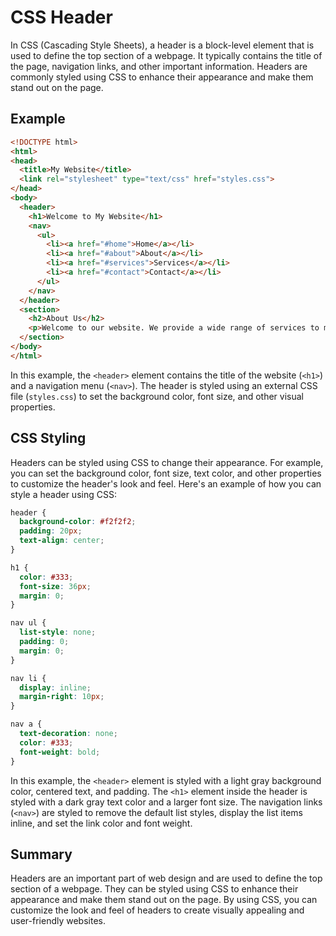 # CSS Header

In CSS (Cascading Style Sheets), a header is a block-level element that is used to define the top section of a webpage. It typically contains the title of the page, navigation links, and other important information. Headers are commonly styled using CSS to enhance their appearance and make them stand out on the page.

## Example

```html
<!DOCTYPE html>
<html>
<head>
  <title>My Website</title>
  <link rel="stylesheet" type="text/css" href="styles.css">
</head>
<body>
  <header>
    <h1>Welcome to My Website</h1>
    <nav>
      <ul>
        <li><a href="#home">Home</a></li>
        <li><a href="#about">About</a></li>
        <li><a href="#services">Services</a></li>
        <li><a href="#contact">Contact</a></li>
      </ul>
    </nav>
  </header>
  <section>
    <h2>About Us</h2>
    <p>Welcome to our website. We provide a wide range of services to meet your needs.</p>
  </section>
</body>
</html>
```

In this example, the `<header>` element contains the title of the website (`<h1>`) and a navigation menu (`<nav>`). The header is styled using an external CSS file (`styles.css`) to set the background color, font size, and other visual properties.

## CSS Styling

Headers can be styled using CSS to change their appearance. For example, you can set the background color, font size, text color, and other properties to customize the header's look and feel. Here's an example of how you can style a header using CSS:

```css
header {
  background-color: #f2f2f2;
  padding: 20px;
  text-align: center;
}

h1 {
  color: #333;
  font-size: 36px;
  margin: 0;
}

nav ul {
  list-style: none;
  padding: 0;
  margin: 0;
}

nav li {
  display: inline;
  margin-right: 10px;
}

nav a {
  text-decoration: none;
  color: #333;
  font-weight: bold;
}
```

In this example, the `<header>` element is styled with a light gray background color, centered text, and padding. The `<h1>` element inside the header is styled with a dark gray text color and a larger font size. The navigation links (`<nav>`) are styled to remove the default list styles, display the list items inline, and set the link color and font weight.

## Summary

Headers are an important part of web design and are used to define the top section of a webpage. They can be styled using CSS to enhance their appearance and make them stand out on the page. By using CSS, you can customize the look and feel of headers to create visually appealing and user-friendly websites.